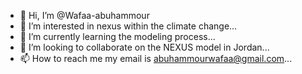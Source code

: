 - 👋 Hi, I’m @Wafaa-abuhammour
- 👀 I’m interested in nexus within the climate change...
- 🌱 I’m currently learning the modeling process...
- 💞️ I’m looking to collaborate on the NEXUS model in Jordan...
- 📫 How to reach me my email is abuhammourwafaa@gmail.com...

<!---
Wafaa-abuhammour/Wafaa-abuhammour is a ✨ special ✨ repository because its `README.md` (this file) appears on your GitHub profile.
You can click the Preview link to take a look at your changes.
--->
